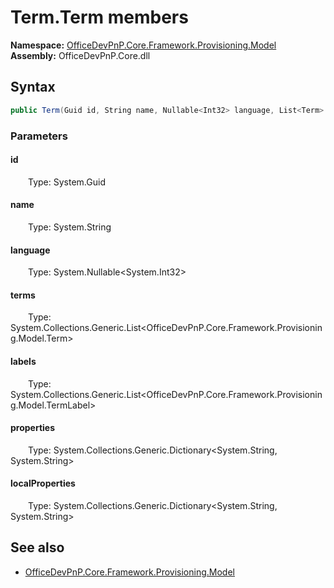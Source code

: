 # Term.Term members 
  

**Namespace:** [OfficeDevPnP.Core.Framework.Provisioning.Model](OfficeDevPnP.Core.Framework.Provisioning.Model.md)  
**Assembly:** OfficeDevPnP.Core.dll  
## Syntax
```C#
public Term(Guid id, String name, Nullable<Int32> language, List<Term> terms, List<TermLabel> labels, Dictionary<String, String> properties, Dictionary<String, String> localProperties)
```
### Parameters
#### id  
&emsp;&emsp;Type: System.Guid  
#### name  
&emsp;&emsp;Type: System.String  
#### language  
&emsp;&emsp;Type: System.Nullable<System.Int32>  
#### terms  
&emsp;&emsp;Type: System.Collections.Generic.List<OfficeDevPnP.Core.Framework.Provisioning.Model.Term>  
#### labels  
&emsp;&emsp;Type: System.Collections.Generic.List<OfficeDevPnP.Core.Framework.Provisioning.Model.TermLabel>  
#### properties  
&emsp;&emsp;Type: System.Collections.Generic.Dictionary<System.String, System.String>  
#### localProperties  
&emsp;&emsp;Type: System.Collections.Generic.Dictionary<System.String, System.String>  
## See also
- [OfficeDevPnP.Core.Framework.Provisioning.Model](OfficeDevPnP.Core.Framework.Provisioning.Model.md)
